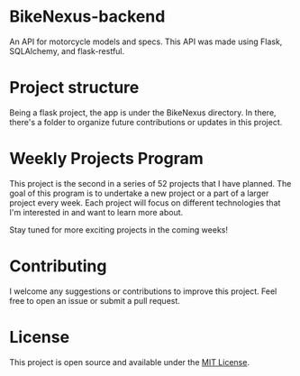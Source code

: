 # BikeNexus-backend
 An API for motorcycle models and specs. This API was made using Flask, SQLAlchemy, and flask-restful.

# Project structure
 Being a flask project, the app is under the BikeNexus directory. In there, there's a folder to organize future contributions or updates in this project.

# Weekly Projects Program
 This project is the second in a series of 52 projects that I have planned. The goal of this program is to undertake a new project or a part of a larger project every week. Each project will focus on different technologies that I'm interested in and want to learn more about.

 Stay tuned for more exciting projects in the coming weeks!

# Contributing
 I welcome any suggestions or contributions to improve this project. Feel free to open an issue or submit a pull request.

# License
 This project is open source and available under the [MIT License](LICENSE).
